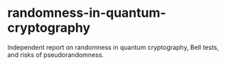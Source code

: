 # randomness-in-quantum-cryptography
Independent report on randomness in quantum cryptography, Bell tests, and risks of pseudorandomness.
